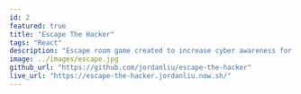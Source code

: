 ```yaml
---
id: 2
featured: true
title: "Escape The Hacker"
tags: "React"
description: "Escape room game created to increase cyber awareness for CIT4020"
image: ../images/escape.jpg
github_url: "https://github.com/jordanliu/escape-the-hacker"
live_url: "https://escape-the-hacker.jordanliu.now.sh/"
---
```

